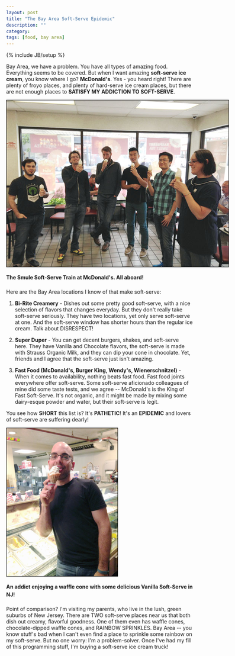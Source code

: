```yaml
---
layout: post
title: "The Bay Area Soft-Serve Epidemic"
description: ""
category: 
tags: [food, bay area]
---
```

{% include JB/setup %}

Bay Area, we have a problem. You have all types of amazing food. Everything seems to be covered. But when I want amazing **soft-serve ice cream**, you know where I go? **McDonald's**. Yes - you heard right! There are plenty of froyo places, and plenty of hard-serve ice cream places, but there are not enough places to **SATISFY MY ADDICTION TO SOFT-SERVE**. 

<div>
	<img class="rounded-corners" style="max-width: 600px; border: 1px solid #000000;" src="/assets/images/posts/2014-05-14/smule-train.jpg"/>
	<p class="caption-text" style="line-height: 1.5em; margin-bottom: 20px;"><strong>The Smule Soft-Serve Train at McDonald's. All aboard!</strong></p>
</div>

Here are the Bay Area locations I know of that make soft-serve: 

1. **Bi-Rite Creamery** - Dishes out some pretty good soft-serve, with a nice selection of flavors that changes everyday. But they don't really take soft-serve seriously. They have two locations, yet only serve soft-serve at one. And the soft-serve window has shorter hours than the regular ice cream. Talk about DISRESPECT!

2. **Super Duper** - You can get decent burgers, shakes, and soft-serve here. They have Vanilla and Chocolate flavors, the soft-serve is made with Strauss Organic Milk, and they can dip your cone in chocolate. Yet, friends and I agree that the soft-serve just isn't amazing.

3. **Fast Food (McDonald's, Burger King, Wendy's, Wienerschnitzel)** - When it comes to availability, nothing beats fast food. Fast food joints everywhere offer soft-serve. Some soft-serve aficionado colleagues of mine did some taste tests, and we agree -- McDonald's is the King of Fast Soft-Serve. It's not organic, and it might be made by mixing some dairy-esque powder and water, but their soft-serve is legit.

You see how **SHORT** this list is? It's **PATHETIC**! It's an **EPIDEMIC** and lovers of soft-serve are suffering dearly! 

<div>
	<img class="rounded-corners" style="max-height: 400px; border: 1px solid #000000;" src="/assets/images/posts/2014-05-14/addict.jpg"/>
	<p class="caption-text" style="line-height: 1.5em; margin-bottom: 20px;"><strong>An addict enjoying a waffle cone with some delicious Vanilla Soft-Serve in NJ!</strong></p>
</div>

Point of comparison? I'm visiting my parents, who live in the lush, green suburbs of New Jersey. There are TWO soft-serve places near us that both dish out creamy, flavorful goodness. One of them even has waffle cones, chocolate-dipped waffle cones, and RAINBOW SPRINKLES. Bay Area -- you know stuff's bad when I can't even find a place to sprinkle some rainbow on my soft-serve. But no one worry: I'm a problem-solver. Once I've had my fill of this programming stuff, I'm buying a soft-serve ice cream truck!


